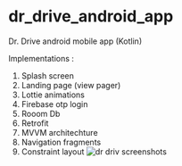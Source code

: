 # dr_drive_android_app
Dr. Drive android mobile app (Kotlin)

Implementations :
1. Splash screen
2. Landing page (view  pager)
3. Lottie animations
4. Firebase otp login
5. Rooom Db
6. Retrofit
7. MVVM architechture 
8. Navigation fragments
9. Constraint layout
![dr driv screenshots](https://user-images.githubusercontent.com/120588983/222973290-422926f1-38cb-4576-9f85-d5ad2f7232e8.png)
